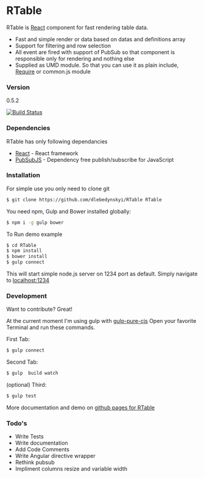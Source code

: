 RTable
======
RTable is [React](http://facebook.github.io/react/) component for fast rendering table data. 
  - Fast and simple render or data based on datas and definitions array
  - Support for filtering and row selection
  - All event are fired with support of PubSub so that component is responsible only for rendering and nothing else
  - Supplied as UMD module. So that you can use it as plain include, [Require](http://requirejs.org/) or common.js module

### Version
0.5.2

[![Build Status](https://travis-ci.org/dlebedynskyi/RTable.svg)](https://travis-ci.org/dlebedynskyi/RTable)

### Dependencies

RTable has only following dependancies 

* [React](http://facebook.github.io/react/) - React framework
* [PubSubJS](https://github.com/mroderick/PubSubJS) - Dependency free publish/subscribe for JavaScript

### Installation
For simple use you only need  to clone git 
```sh
$ git clone https://github.com/dlebedynskyi/RTable RTable
```

You need npm, Gulp and Bower installed globally:

```sh
$ npm i -g gulp bower
```
To Run demo example 
```sh
$ cd RTable
$ npm install
$ bower install 
$ gulp connect
```
This will start simple node.js server on 1234 port as default. Simply navigate to [localhost:1234](http://localhost:1234)

### Development

Want to contribute? Great!

At the current moment I'm using gulp with [gulp-pure-cjs](https://github.com/parroit/gulp-pure-cjs/)
Open your favorite Terminal and run these commands.

First Tab:
```sh
$ gulp connect
```

Second Tab:
```sh
$ gulp  build watch
```

(optional) Third:
```sh
$ gulp test
```
 More documentation and demo on [github pages for RTable](http://dlebedynskyi.github.io/RTable)
### Todo's

 - Write Tests
 - Write documentation 
 - Add Code Comments
 - Write Angular directive wrapper
 - Rethink pubsub
 - Impliment columns resize and variable width

